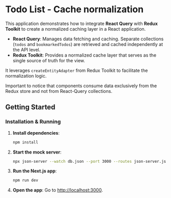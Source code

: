 # Todo List - Cache normalization

This application demonstrates how to integrate **React Query** with **Redux Toolkit** to create a normalized caching layer in a React application.

- **React Query**: Manages data fetching and caching. Separate collections (`todos` and `bookmarkedTodos`) are retrieved and cached independently at the API level.
- **Redux Toolkit**: Provides a normalized cache layer that serves as the single source of truth for the view.

It leverages `createEntityAdapter` from Redux Toolkit to facilitate the normalization logic.

Important to notice that components consume data exclusively from the Redux store and not from React-Query collections.

## Getting Started

### Installation & Running

1. **Install dependencies**:

   ```bash
   npm install
   ```

2. **Start the mock server**:

   ```bash
   npx json-server --watch db.json --port 3000 --routes json-server.json
   ```

3. **Run the Next.js app**:

   ```bash
   npm run dev
   ```

4. **Open the app**: Go to [http://localhost:3000](http://localhost:3000).
